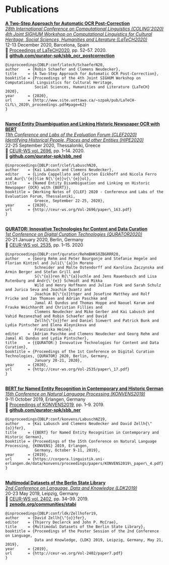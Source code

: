 # Publications

**[A Two-Step Approach for Automatic OCR Post-Correction](http://www.site.uottawa.ca/~szpak/pub/LaTeCH-CLfL_2020_proceedings.pdf#page=62)**  
_[28th International Conference on Computational Linguistics (COLING'2020)](https://coling2020.org/)_  
_[4th Joint SIGHUM Workshop on Computational Linguistics for Cultural Heritage, Social Sciences, Humanities and Literature 
(LaTeCH2020)](https://sighum.wordpress.com/events/latech-clfl-2020/)_  
12-13 December 2020, Barcelona, Spain  
:closed_book: [Proceedings of LaTeCH2020](http://www.site.uottawa.ca/~szpak/pub/LaTeCH-CLfL_2020_proceedings.pdf), pp. 52–57. 2020.  
:floppy_disk: **[github.com/qurator-spk/sbb_ocr_postcorrection](https://github.com/qurator-spk/sbb_ocr_postcorrection)**
  ```
  @inproceedings{DBLP:conf/latech/SchaeferN20,
  author    = {Robin Schaefer and Clemens Neudecker},
  title     = {A Two-Step Approach for Automatic OCR Post-Correction},
  booktitle = {Proceedings of the 4th Joint SIGHUM Workshop on Computational Linguistics for Cultural Heritage, 
               Social Sciences, Humanities and Literature {LaTeCH} 2020},
  year      = {2020},
  url       = {http://www.site.uottawa.ca/~szpak/pub/LaTeCH-CLfL\_2020\_proceedings.pdf#page=62}
  }
  ```
\
**[Named Entity Disambiguation and Linking Historic Newspaper OCR with BERT](http://ceur-ws.org/Vol-2696/paper_163.pdf)**  
_[11th Conference and Labs of the Evaluation Forum (CLEF2020)](https://clef2020.clef-initiative.eu/)_  
_[Identifying Historical People, Places and other Entities (HIPE2020)](https://impresso.github.io/CLEF-HIPE-2020/)_  
22-25 September 2020, Thessaloniki, Greece  
:closed_book: [CEUR-WS vol. 2696](http://ceur-ws.org/Vol-2696/), pp. 1–14. 2020.  
:floppy_disk: **[github.com/qurator-spk/sbb_ned](https://github.com/qurator-spk/sbb_ned)**
  ```
  @inproceedings{DBLP:conf/clef/LabuschN20,
  author    = {Kai Labusch and Clemens Neudecker},
  editor    = {Linda Cappellato and Carsten Eickhoff and Nicola Ferro and Aur{\'{e}}lie N{\'{e}}v{\'{e}}ol},
  title     = {Named Entity Disambiguation and Linking on Historic Newspaper {OCR} with {BERT}},
  booktitle = {Working Notes of {CLEF} 2020 - Conference and Labs of the Evaluation Forum, Thessaloniki, 
               Greece, September 22-25, 2020},
  year      = {2020},
  url       = {http://ceur-ws.org/Vol-2696/paper\_163.pdf}
  }
  ```
\
**[QURATOR: Innovative Technologies for Content and Data Curation](http://ceur-ws.org/Vol-2535/paper_17.pdf)**  
_[1st Conference on Digital Curation Technologies (QURATOR2020)](https://qurator.ai/conference-qurator-2020/)_  
20-21 January 2020, Berlin, Germany  
:closed_book: [CEUR-WS vol. 2535](http://ceur-ws.org/Vol-2535/), pp. 1–15. 2020  
  ```
  @inproceedings{DBLP:conf/qurator/RehmBHKSOZBGRRR20,
  author    = {Georg Rehm and Peter Bourgonje and Stefanie Hegele and Florian Kintzel and Juli{\'{a}}n Moreno 
               Schneider and Malte Ostendorff and Karolina Zaczynska and Armin Berger and Stefan Grill and 
               S{\"{o}}ren R{\"{a}}uchle and Jens Rauenbusch and Lisa Rutenburg and Andr{\'{e}} Schmidt and Mikka 
               Wild and Henry Hoffmann and Julian Fink and Sarah Schulz and Jurica Seva and Joachim Quantz and 
               Joachim B{\"{o}}ttger and Josefine Matthey and Rolf Fricke and Jan Thomsen and Adrian Paschke and 
               Jamal Al Qundus and Thomas Hoppe and Naouel Karam and Frauke Weichhardt and Christian Fillies and 
               Clemens Neudecker and Mike Gerber and Kai Labusch and Vahid Rezanezhad and Robin Schaefer and David 
               Zellh{\"{o}}fer and Daniel Siewert and Patrick Bunk and Lydia Pintscher and Elena Aleynikova and 
               Franziska Heine},
  editor    = {Adrian Paschke and Clemens Neudecker and Georg Rehm and Jamal Al Qundus and Lydia Pintscher},
  title     = {{QURATOR:} Innovative Technologies for Content and Data Curation},
  booktitle = {Proceedings of the 1st Conference on Digital Curation Technologies, {QURATOR} 2020, Berlin, Germany, 
               January 20-21, 2020},
  year      = {2020},
  url       = {http://ceur-ws.org/Vol-2535/paper\_17.pdf}
  }
  ```
\
**[BERT for Named Entity Recognition in Contemporary and Historic German](https://corpora.linguistik.uni-erlangen.de/data/konvens/proceedings/papers/KONVENS2019_paper_4.pdf)**  
_[15th Conference on Natural Language Processing (KONVENS2019)](https://2019.konvens.org/)_  
9-11 October 2019, Erlangen, Germany  
:closed_book: [Proceedings of KONVENS2019](https://corpora.linguistik.uni-erlangen.de/data/konvens/proceedings/), pp. 1–9. 2019.  
:floppy_disk: **[github.com/qurator-spk/sbb_ner](https://github.com/qurator-spk/sbb_ner)**
  ```
  @inproceedings{DBLP:conf/konvens/LabuschNZ19,
  author    = {Kai Labusch and Clemens Neudecker and David Zellh{\"{o}}fer},
  title     = {{BERT} for Named Entity Recognition in Contemporary and Historic German},
  booktitle = {Proceedings of the 15th Conference on Natural Language Processing, {KONVENS} 2019, Erlangen, 
               Germany, October 9-11, 2019},
  year      = {2019},
  url       = {https://corpora.linguistik.uni-erlangen.de/data/konvens/proceedings/papers/KONVENS2019\_paper\_4.pdf}
  }
  ```
\
**[Multimodal Datasets of the Berlin State Library](http://ceur-ws.org/Vol-2402/paper7.pdf)**  
_[2nd Conference on Language, Data and Knowledge (LDK2019)](http://2019.ldk-conf.org/)_  
20-23 May 2019, Leipzig, Germany  
:closed_book: [CEUR-WS vol. 2402](http://ceur-ws.org/Vol-2402/), pp. 34–39. 2019.  
:floppy_disk: **[zenodo.org/communities/stabi](https://zenodo.org/communities/stabi/search?page=1&size=20)**
  ```
  @inproceedings{DBLP:conf/ldk/Zellhofer19,
  author    = {David Zellh{\"{o}}fer},
  editor    = {Thierry Declerck and John P. McCrae},
  title     = {Multimodal Datasets of the Berlin State Library},
  booktitle = {Proceedings of the Poster Session of the 2nd Conference on Language,
               Data and Knowledge, {LDK} 2019, Leipzig, Germany, May 21, 2019},
  year      = {2019},
  url       = {http://ceur-ws.org/Vol-2402/paper7.pdf}
  }
  ```
